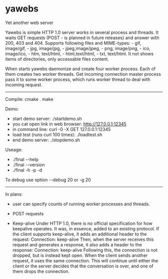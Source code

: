 # yawebs
Yet another web server

Yawebs is simple HTTP 1.0 server works in several process and threads.
It waits GET requests (POST - is planned in future releases) and answer with 200, 403 and 404.
Supports following files and MIME-types:
	- gif, image/gif,
	- jpg, image/jpg,
	- jpeg,image/jpeg,
	- png, image/png,
	- ico, image/ico,
	- htm, text/html,
	- html,text/html,
	- txt, text/html.
It not shows items of directories, only accessable files content.

When starts yawebs daemonize and create four worker process.
Each of them creates two worker threads.
Get incoming connection master process pass it to some worker process,
which runs worker thread to deal with incoming request.

-----------
Compile:
cmake .
make

Demo:
- start demo server: ./startdemo.sh
- you cat open link in web browser: http://127.0.0.1:12345
- in command line: curl -0 -X GET 127.0.0.1:12345
- load test (runs curl 100 times): ./loadtest.sh
- end demo server: ./stopdemo.sh 

Useage:
- ./final --help
- ./final --version
- ./final -h <ip address to listen to> -p <port> -d <web directory>

To debug use option --debug 20 or -g 20

-----------
In plans:
- user can specify counts of running worker processes and threads.

- POST requests

- Keep-alive
Under HTTP 1.0, there is no official specification for how keepalive operates. It was, in essence, added to an existing protocol. If the client supports keep-alive, it adds an additional header to the request:
Connection: keep-alive
Then, when the server receives this request and generates a response, it also adds a header to the response:
Connection: keep-alive
Following this, the connection is not dropped, but is instead kept open. When the client sends another request, it uses the same connection. This will continue until either the client or the server decides that the conversation is over, and one of them drops the connection.
